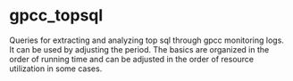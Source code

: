 # gpcc_topsql
Queries for extracting and analyzing top sql through gpcc monitoring logs. It can be used by adjusting the period. The basics are organized in the order of running time and can be adjusted in the order of resource utilization in some cases.
